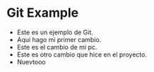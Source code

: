 # Git Example

- Este es un ejemplo de Git.
- Aqui hago mi primer cambio.
- Este es el cambio de mi pc.
- Este es otro cambio que hice en el proyecto.
- Nuevtooo
